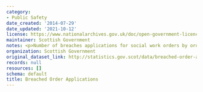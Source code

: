 ```yaml
---
category:
- Public Safety
date_created: '2014-07-29'
date_updated: '2021-10-12'
license: https://www.nationalarchives.gov.uk/doc/open-government-licence/version/3/
maintainer: Scottish Government
notes: <p>Number of breaches applications for social work orders by order type.</p>
organization: Scottish Government
original_dataset_link: http://statistics.gov.scot/data/breached-order-applications
records: null
resources: []
schema: default
title: Breached Order Applications
---
```

